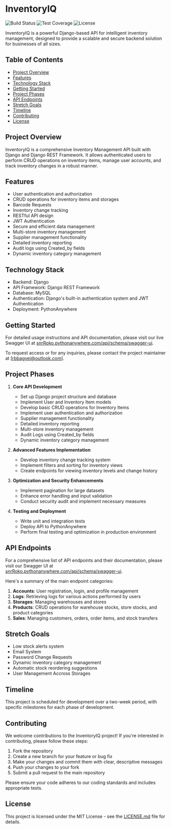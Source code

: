 # InventoryIQ

![Build Status](https://img.shields.io/badge/build-passing-brightgreen)
![Test Coverage](https://img.shields.io/badge/coverage-85%25-yellowgreen)
![License](https://img.shields.io/badge/license-MIT-blue)

InventoryIQ is a powerful Django-based API for intelligent inventory management, designed to provide a scalable and secure backend solution for businesses of all sizes.

## Table of Contents
- [Project Overview](#project-overview)
- [Features](#features)
- [Technology Stack](#technology-stack)
- [Getting Started](#getting-started)
- [Project Phases](#project-phases)
- [API Endpoints](#api-endpoints)
- [Stretch Goals](#stretch-goals)
- [Timeline](#timeline)
- [Contributing](#contributing)
- [License](#license)

## Project Overview

InventoryIQ is a comprehensive Inventory Management API built with Django and Django REST Framework. It allows authenticated users to perform CRUD operations on inventory items, manage user accounts, and track inventory changes in a robust manner.

## Features

- User authentication and authorization
- CRUD operations for inventory items and storages
- Barcode Requests
- Inventory change tracking
- RESTful API design
- JWT Authentication
- Secure and efficient data management
- Multi-store inventory management
- Supplier management functionality
- Detailed inventory reporting
- Audit logs using Created_by fields
- Dynamic inventory category management

## Technology Stack

- Backend: Django
- API Framework: Django REST Framework
- Database: MySQL
- Authentication: Django's built-in authentication system and JWT Authentication
- Deployment: PythonAnywhere

## Getting Started

For detailed usage instructions and API documentation, please visit our live Swagger UI at [snrRoko.pythonanywhere.com/api/schema/swagger-ui](https://snrRoko.pythonanywhere.com/api/schema/swagger-ui).

To request access or for any inquiries, please contact the project maintainer at [rbbagyei@outlook.com].

## Project Phases

1. **Core API Development**
   - Set up Django project structure and database
   - Implement User and Inventory Item models
   - Develop basic CRUD operations for Inventory Items
   - Implement user authentication and authorization
   - Supplier management functionality
   - Detailed inventory reporting
   - Multi-store inventory management
   - Audit Logs using Created_by fields 
   - Dynamic inventory category management

2. **Advanced Features Implementation**
   - Develop inventory change tracking system
   - Implement filters and sorting for inventory views
   - Create endpoints for viewing inventory levels and change history

3. **Optimization and Security Enhancements**
   - Implement pagination for large datasets
   - Enhance error handling and input validation
   - Conduct security audit and implement necessary measures

4. **Testing and Deployment**
   - Write unit and integration tests
   - Deploy API to PythonAnywhere
   - Perform final testing and optimization in production environment

## API Endpoints

For a comprehensive list of API endpoints and their documentation, please visit our Swagger UI at [snrRoko.pythonanywhere.com/api/schema/swagger-ui](https://snrRoko.pythonanywhere.com/api/schema/swagger-ui).

Here's a summary of the main endpoint categories:

1. **Accounts**: User registration, login, and profile management
2. **Logs**: Retrieving logs for various actions performed by users
3. **Storages**: Managing warehouses and stores
4. **Products**: CRUD operations for warehouse stocks, store stocks, and product categories
5. **Sales**: Managing customers, orders, order items, and stock transfers

## Stretch Goals

- Low stock alerts system 
- Email System
- Password Change Requests
- Dynamic inventory category management
- Automatic stock reordering suggestions
- User Management Accross Storages 

## Timeline

This project is scheduled for development over a two-week period, with specific milestones for each phase of development.

## Contributing

We welcome contributions to the InventoryIQ project! If you're interested in contributing, please follow these steps:

1. Fork the repository
2. Create a new branch for your feature or bug fix
3. Make your changes and commit them with clear, descriptive messages
4. Push your changes to your fork
5. Submit a pull request to the main repository

Please ensure your code adheres to our coding standards and includes appropriate tests.

## License

This project is licensed under the MIT License - see the [LICENSE.md](LICENSE.md) file for details.
